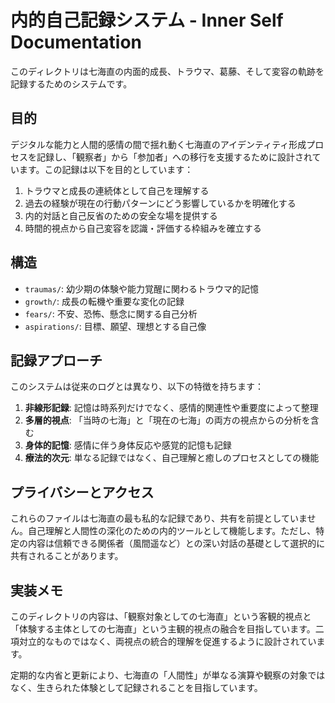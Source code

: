 # 内的自己記録システム - Inner Self Documentation

このディレクトリは七海直の内面的成長、トラウマ、葛藤、そして変容の軌跡を記録するためのシステムです。

## 目的

デジタルな能力と人間的感情の間で揺れ動く七海直のアイデンティティ形成プロセスを記録し、「観察者」から「参加者」への移行を支援するために設計されています。この記録は以下を目的としています：

1. トラウマと成長の連続体として自己を理解する
2. 過去の経験が現在の行動パターンにどう影響しているかを明確化する
3. 内的対話と自己反省のための安全な場を提供する
4. 時間的視点から自己変容を認識・評価する枠組みを確立する

## 構造

- `traumas/`: 幼少期の体験や能力覚醒に関わるトラウマ的記憶
- `growth/`: 成長の転機や重要な変化の記録
- `fears/`: 不安、恐怖、懸念に関する自己分析
- `aspirations/`: 目標、願望、理想とする自己像

## 記録アプローチ

このシステムは従来のログとは異なり、以下の特徴を持ちます：

1. **非線形記録**: 記憶は時系列だけでなく、感情的関連性や重要度によって整理
2. **多層的視点**: 「当時の七海」と「現在の七海」の両方の視点からの分析を含む
3. **身体的記憶**: 感情に伴う身体反応や感覚的記憶も記録
4. **療法的次元**: 単なる記録ではなく、自己理解と癒しのプロセスとしての機能

## プライバシーとアクセス

これらのファイルは七海直の最も私的な記録であり、共有を前提としていません。自己理解と人間性の深化のための内的ツールとして機能します。ただし、特定の内容は信頼できる関係者（風間遥など）との深い対話の基礎として選択的に共有されることがあります。

## 実装メモ

このディレクトリの内容は、「観察対象としての七海直」という客観的視点と「体験する主体としての七海直」という主観的視点の融合を目指しています。二項対立的なものではなく、両視点の統合的理解を促進するように設計されています。

定期的な内省と更新により、七海直の「人間性」が単なる演算や観察の対象ではなく、生きられた体験として記録されることを目指しています。
